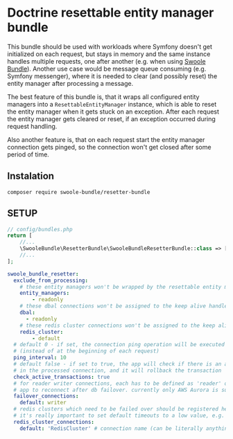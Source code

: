 # Doctrine resettable entity manager bundle

This bundle should be used with workloads where Symfony doesn't get initialized on each request, but stays in memory
and the same instance handles multiple requests, one after another (e.g. when using 
[Swoole Bundle](https://github.com/symfony-swoole/swoole-bundle)).
Another use case would be message queue consuming (e.g. Symfony messenger), where it is needed
to clear (and possibly reset) the entity manager after processing a message. 

The best feature of this bundle is, that it wraps all configured entity managers 
into a `ResettableEntityManager` instance, which
is able to reset the entity manager when it gets stuck on an exception.
After each request the entity manager gets cleared or reset, if an exception occurred during request handling.

Also another feature is, that on each request start the entity manager connection gets pinged, so the connection
won't get closed after some period of time.

## Instalation

`composer require swoole-bundle/resetter-bundle`

## SETUP

```php
// config/bundles.php
return [
    //...
    \SwooleBundle\ResetterBundle\SwooleBundleResetterBundle::class => ['all' => true]
    //...
];
```

```yaml
swoole_bundle_resetter:
  exclude_from_processing:
    # these entity managers won't be wrapped by the resettable entity manager:
    entity_managers:
        - readonly
    # these dbal connections won't be assigned to the keep alive handler
    dbal:
      - readonly
    # these redis cluster connections won't be assigned to the keep alive handler
    redis_cluster:
        - default
  # default 0 - if set, the connection ping operation will be executed each X seconds 
  # (instead of at the beginning of each request) 
  ping_interval: 10 
  # default false - if set to true, the app will check if there is an active transaction
  # in the processed connection, and it will rollback the transaction
  check_active_transactions: true
  # for reader writer connections, each has to be defined as 'reader' or 'writer' to be able for the symfony
  # app to reconnect after db failover. currently only AWS Aurora is supported.
  failover_connections:  
    default: writer
  # redis clusters which need to be failed over should be registered here
  # it's really important to set default timeouts to a low value, e.g. 2 seconds, so the app won't block for too long
  redis_cluster_connections:
    default: 'RedisCluster' # connection name (can be literally anything) => redis cluster service id
```
